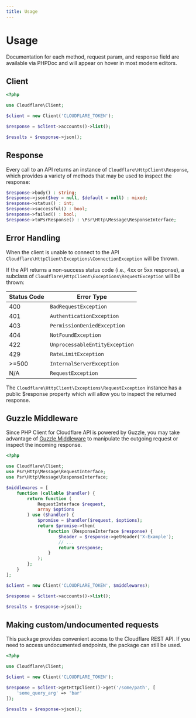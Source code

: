 ```yaml
---
title: Usage
---
```


# Usage

Documentation for each method, request param, and response field are available via PHPDoc and will appear on hover in most modern editors.

## Client

```php [php]
<?php

use Cloudflare\Client;

$client = new Client('CLOUDFLARE_TOKEN');

$response = $client->accounts()->list();

$results = $response->json();

```

## Response

Every call to an API returns an instance of `Cloudflare\HttpClient\Response`, which provides a variety of methods that may be used to inspect the response:

```php [php]
$response->body() : string;
$response->json($key = null, $default = null) : mixed;
$response->status() : int;
$response->successful() : bool;
$response->failed() : bool;
$response->toPsrResponse() : \Psr\Http\Message\ResponseInterface;
```

## Error Handling

When the client is unable to connect to the API `Cloudflare\HttpClient\Exceptions\ConnectionException` will be thrown.

If the API returns a non-success status code (i.e., 4xx or 5xx response), a subclass of `Cloudflare\HttpClient\Exceptions\RequestException` will be thrown:

| Status Code | Error Type                      |
| ----------- | --------------------------------|
| 400         | `BadRequestException`           |
| 401         | `AuthenticationException`       |
| 403         | `PermissionDeniedException`     |
| 404         | `NotFoundException`             |
| 422         | `UnprocessableEntityException`  |
| 429         | `RateLimitException`            |
| >=500       | `InternalServerException`       |
| N/A         | `RequestException`              |

The `Cloudflare\HttpClient\Exceptions\RequestException` instance has a public $response property which will allow you to inspect the returned response.

## Guzzle Middleware

Since PHP Client for Cloudflare API is powered by Guzzle, you may take advantage of [Guzzle Middleware](https://docs.guzzlephp.org/en/stable/handlers-and-middleware.html) to manipulate the outgoing request or inspect the incoming response.

```php [php]
<?php

use Cloudflare\Client;
use Psr\Http\Message\RequestInterface;
use Psr\Http\Message\ResponseInterface;

$middlewares = [
    function (callable $handler) {
        return function (
            RequestInterface $request,
            array $options
        ) use ($handler) {
            $promise = $handler($request, $options);
            return $promise->then(
                function (ResponseInterface $response) {
                    $header = $response->getHeader('X-Example');
                    // ...
                    return $response;
                }
            );
        };
    }
];

$client = new Client('CLOUDFLARE_TOKEN', $middlewares);

$response = $client->accounts()->list();

$results = $response->json();

```

## Making custom/undocumented requests

This package provides convenient access to the Cloudflare REST API. If you need to access undocumented endpoints, the package can still be used.

```php [php]
<?php

use Cloudflare\Client;

$client = new Client('CLOUDFLARE_TOKEN');

$response = $client->getHttpClient()->get('/some/path', [
    'some_query_arg' => 'bar'
]);

$results = $response->json();

```
